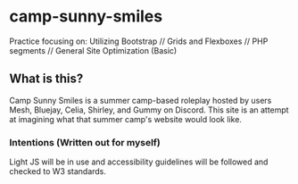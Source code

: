 # camp-sunny-smiles
Practice focusing on: Utilizing Bootstrap // Grids and Flexboxes // PHP segments // General Site Optimization (Basic)

<h2> What is this? </h2>
Camp Sunny Smiles is a summer camp-based roleplay hosted by users Mesh, Bluejay, Celia, Shirley, and Gummy on Discord. This site is an attempt at imagining what that summer camp's website would look like. 

<h3>Intentions (Written out for myself)</h3>
Light JS will be in use and accessibility guidelines will be followed and checked to W3 standards.
